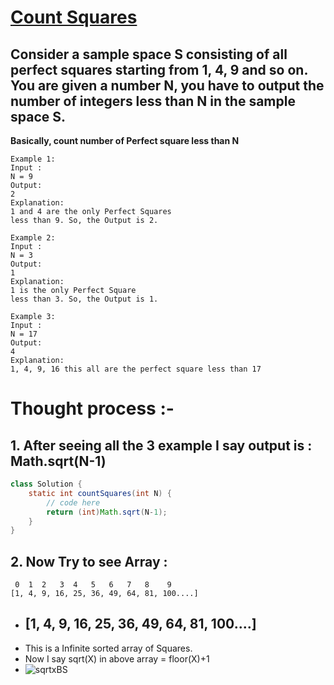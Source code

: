 # [**Count Squares**](https://practice.geeksforgeeks.org/problems/count-squares3649/1#)

## Consider a sample space S consisting of all perfect squares starting from 1, 4, 9 and so on. You are given a number N, you have to output the number of integers less than N in the sample space S.
**Basically, count number of Perfect square less than N**
```
Example 1:
Input :
N = 9
Output:
2
Explanation:
1 and 4 are the only Perfect Squares
less than 9. So, the Output is 2.
```
```
Example 2:
Input :
N = 3
Output:
1
Explanation:
1 is the only Perfect Square
less than 3. So, the Output is 1.
```
```
Example 3:
Input :
N = 17
Output:
4
Explanation:
1, 4, 9, 16 this all are the perfect square less than 17
```
# Thought process :-
## 1. After seeing all the 3 example I say output is : Math.sqrt(N-1)
```java
class Solution {
    static int countSquares(int N) {
        // code here
        return (int)Math.sqrt(N-1);
    }
}
```
## 2. Now Try to see Array : 
```
 0  1  2   3  4   5   6   7   8    9
[1, 4, 9, 16, 25, 36, 49, 64, 81, 100....]
```

- ## [1, 4, 9, 16, 25, 36, 49, 64, 81, 100....]
- This is a Infinite sorted array of Squares.
- Now I say sqrt(X) in above array = floor(X)+1
- ![sqrtxBS](https://user-images.githubusercontent.com/71629248/131822907-f0a31980-50d1-4db3-9f34-e485a1c894e2.png)



